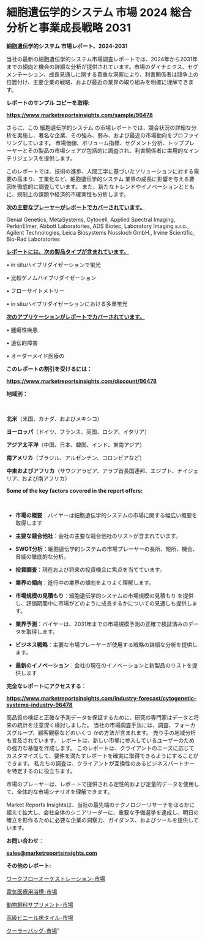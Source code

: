 # 細胞遺伝学的システム 市場 2024 総合分析と事業成長戦略 2031

<strong>細胞遺伝学的システム 市場レポート、2024-2031</strong>

当社の最新の細胞遺伝学的システム市場調査レポートでは、2024年から2031年までの傾向と機会の詳細な分析が提供されています。市場のダイナミクス、セグメンテーション、成長見通しに関する貴重な洞察により、利害関係者は競争上の位置付け、主要企業の戦略、および最近の業界の取り組みを明確に理解できます。



<strong>レポートのサンプル コピーを取得:</strong> <a href=https://www.marketreportsinsights.com/sample/96478>

<strong><u>https://www.marketreportsinsights.com/sample/96478</u></strong></a>

さらに、この 細胞遺伝学的システム の市場レポートでは、競合状況の詳細な分析を実施し、著名な企業、その強み、弱み、および最近の市場動向をプロファイリングしています。 市場価値、ボリューム指標、セグメント分析、トッププレーヤーとその製品の市場シェアが包括的に調査され、利害関係者に実用的なインテリジェンスを提供します。

このレポートでは、技術の進歩、人間工学に基づいたソリューションに対する需要の高まり、工業化など、細胞遺伝学的システム 業界の成長に影響を与える要因を徹底的に調査しています。 また、新たなトレンドやイノベーションとともに、規制上の課題や経済的不確実性も分析します。



<strong><u>次の主要なプレーヤーがレポートでカバーされています。</u></strong>

Genial Genetics, MetaSystems, Cytocell, Applied Spectral Imaging, PerkinElmer, Abbott Laboratories, ADS Biotec, Laboratory Imaging s.r.o., Agilent Technologies, Leica Biosystems Nussloch GmbH., Irvine Scientific, Bio-Rad Laboratories



<strong><u><b>レポートには、次の製品タイプが含まれています。</b></u></strong>

• in situハイブリダイゼーションで蛍光

• 比較ゲノムハイブリダイゼーション

• フローサイトメトリー

•  in situハイブリダイゼーションにおける多重蛍光



<strong><u><b>次のアプリケーションがレポートでカバーされています。</b></u></strong>

• 腫瘍性疾患

• 遺伝的障害

• オーダーメイド医療の



<strong><b>このレポートの割引を受けるには：</b></strong>

<a href=https://www.marketreportsinsights.com/discount/96478>

<strong><u>https://www.marketreportsinsights.com/discount/96478</u></strong></a>



<strong>地域別：</strong>

<strong> </strong>



<strong>北米</strong>（米国、カナダ、およびメキシコ）



<strong>ヨーロッパ</strong>（ドイツ、フランス、英国、ロシア、イタリア）



<strong>アジア太平洋</strong>（中国、日本、韓国、インド、東南アジア）



<strong>南アメリカ</strong>（ブラジル、アルゼンチン、コロンビアなど）



<strong>中東およびアフリカ</strong>（サウジアラビア、アラブ首長国連邦、エジプト、ナイジェリア、および南アフリカ）



<strong>Some of the key factors covered in the report offers:</strong>

<strong> </strong>
<ul>
  <li>

<strong>市場の概要</strong>：バイヤーは細胞遺伝学的システムの市場に関する幅広い概要を取得します</li>
  <li>

<strong>主要な競合他社</strong>：会社の主要な競合他社のリストが含まれています。</li>
  <li>

<strong>SWOT分析</strong>：細胞遺伝学的システムの市場プレーヤーの長所、短所、機会、脅威の徹底的な分析。</li>
  <li>

<strong>投資調査</strong>：現在および将来の投資機会に焦点を当てています。</li>
  <li>

<strong>業界の傾向</strong>：進行中の業界の傾向をよりよく理解します。</li>
  <li>

<strong>市場規模の見積もり</strong>：細胞遺伝学的システムの市場規模の見積もり を提供し、評価期間中に市場がどのように成長するかについての見通しも提供します。</li>
  <li>

<strong>業界予測</strong>：バイヤーは、2031年までの市場規模予測の正確で検証済みのデータを取得します。</li>
  <li>

<strong>ビジネス戦略</strong>：主要な市場プレーヤーが使用する戦略の詳細な分析を提供します。</li>
  <li>

<strong>最新のイノベーション</strong>：会社の現在のイノベーションと新製品のリストを提供します</li>
</ul>


<strong>完全なレポートにアクセスする</strong>：

<a href=https://www.marketreportsinsights.com/industry-forecast/cytogenetic-systems-industry-96478>

<strong><u>https://www.marketreportsinsights.com/industry-forecast/cytogenetic-systems-industry-96478</u></strong></a>

高品質の検証と正確な予測データを保証するために、研究の専門家はデータと将来の統計を注意深く検討しました。 当社の市場調査手法には、調査、フォーカスグループ、顧客観察などのいくつ かの方法が含まれます。 売り手の地域分析も言及されています。 レポートは、新しい市場に参入しているユーザーのための強力な基盤を作成します。 このレポートは、クライアントのニーズに応じてカスタマイズして、要件を満たすレポートを確実に取得できるようにすることができます。 私たちの調査は、クライアントが互換性のあるビジネスパートナーを特定するのに役立ちます。

市場のプレーヤーは、レポートで提供される定性的および定量的データを使用して、全体的な市場シナリオを理解できます。

Market Reports Insightsは、当社の最先端のテクノロジーリサーチをはるかに超えて拡大し、会社全体のシニアリーダーに、重要な予備選挙を達成し、明日の確立を形作るために必要な企業の洞察力、ガイダンス、およびツールを提供しています。



<strong><b>お問い合わせ</b></strong>：

<a href=mailto:sales@marketreportsinsights.com>

<strong><u>sales@marketreportsinsights.com</u></strong></a>



<strong>その他のレポート:</strong>

<a href=https://www.linkedin.com/pulse/ワークフローオーケストレーション-市場-2023-swot-分析と成長率-7nfvf/>ワークフローオーケストレーション-市場</a>

<a href=https://www.linkedin.com/pulse/電気医療用浴槽-市場-2023-最新の-cagr-および成長分析-2030-ftghf/>電気医療用浴槽-市場</a>

<a href=https://www.linkedin.com/pulse/動物飼料サプリメント-市場-2023-新興市場-将来の動向と市場需要-2030-6cbtf/>動物飼料サプリメント-市場</a>

<a href=https://www.linkedin.com/pulse/高級ビニール床タイル-市場-2023-swot-分析と成長率-2030-geexf/>高級ビニール床タイル-市場</a>

<a href=https://www.linkedin.com/pulse/クーラーバッグ-市場-2023-年のダイナミクスとビジネストレンド-2030-ri7uf/>クーラーバッグ-市場</a>"
